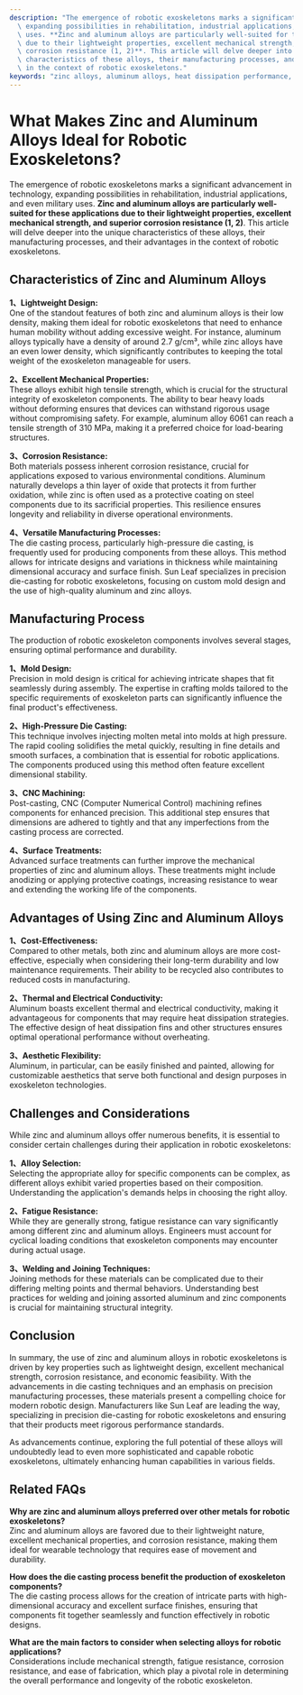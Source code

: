 ```yaml
---
description: "The emergence of robotic exoskeletons marks a significant advancement in technology,\
  \ expanding possibilities in rehabilitation, industrial applications, and even military\
  \ uses. **Zinc and aluminum alloys are particularly well-suited for these applications\
  \ due to their lightweight properties, excellent mechanical strength, and superior\
  \ corrosion resistance (1, 2)**. This article will delve deeper into the unique\
  \ characteristics of these alloys, their manufacturing processes, and their advantages\
  \ in the context of robotic exoskeletons."
keywords: "zinc alloys, aluminum alloys, heat dissipation performance, die casting process"
---
```

# What Makes Zinc and Aluminum Alloys Ideal for Robotic Exoskeletons?

The emergence of robotic exoskeletons marks a significant advancement in technology, expanding possibilities in rehabilitation, industrial applications, and even military uses. **Zinc and aluminum alloys are particularly well-suited for these applications due to their lightweight properties, excellent mechanical strength, and superior corrosion resistance (1, 2)**. This article will delve deeper into the unique characteristics of these alloys, their manufacturing processes, and their advantages in the context of robotic exoskeletons.

## Characteristics of Zinc and Aluminum Alloys

**1、Lightweight Design:**  
One of the standout features of both zinc and aluminum alloys is their low density, making them ideal for robotic exoskeletons that need to enhance human mobility without adding excessive weight. For instance, aluminum alloys typically have a density of around 2.7 g/cm³, while zinc alloys have an even lower density, which significantly contributes to keeping the total weight of the exoskeleton manageable for users.

**2、Excellent Mechanical Properties:**  
These alloys exhibit high tensile strength, which is crucial for the structural integrity of exoskeleton components. The ability to bear heavy loads without deforming ensures that devices can withstand rigorous usage without compromising safety. For example, aluminum alloy 6061 can reach a tensile strength of 310 MPa, making it a preferred choice for load-bearing structures.

**3、Corrosion Resistance:**  
Both materials possess inherent corrosion resistance, crucial for applications exposed to various environmental conditions. Aluminum naturally develops a thin layer of oxide that protects it from further oxidation, while zinc is often used as a protective coating on steel components due to its sacrificial properties. This resilience ensures longevity and reliability in diverse operational environments.

**4、Versatile Manufacturing Processes:**  
The die casting process, particularly high-pressure die casting, is frequently used for producing components from these alloys. This method allows for intricate designs and variations in thickness while maintaining dimensional accuracy and surface finish. Sun Leaf specializes in precision die-casting for robotic exoskeletons, focusing on custom mold design and the use of high-quality aluminum and zinc alloys.

## Manufacturing Process

The production of robotic exoskeleton components involves several stages, ensuring optimal performance and durability.

**1、Mold Design:**  
Precision in mold design is critical for achieving intricate shapes that fit seamlessly during assembly. The expertise in crafting molds tailored to the specific requirements of exoskeleton parts can significantly influence the final product's effectiveness.

**2、High-Pressure Die Casting:**  
This technique involves injecting molten metal into molds at high pressure. The rapid cooling solidifies the metal quickly, resulting in fine details and smooth surfaces, a combination that is essential for robotic applications. The components produced using this method often feature excellent dimensional stability.

**3、CNC Machining:**  
Post-casting, CNC (Computer Numerical Control) machining refines components for enhanced precision. This additional step ensures that dimensions are adhered to tightly and that any imperfections from the casting process are corrected.

**4、Surface Treatments:**  
Advanced surface treatments can further improve the mechanical properties of zinc and aluminum alloys. These treatments might include anodizing or applying protective coatings, increasing resistance to wear and extending the working life of the components.

## Advantages of Using Zinc and Aluminum Alloys

**1、Cost-Effectiveness:**  
Compared to other metals, both zinc and aluminum alloys are more cost-effective, especially when considering their long-term durability and low maintenance requirements. Their ability to be recycled also contributes to reduced costs in manufacturing.

**2、Thermal and Electrical Conductivity:**  
Aluminum boasts excellent thermal and electrical conductivity, making it advantageous for components that may require heat dissipation strategies. The effective design of heat dissipation fins and other structures ensures optimal operational performance without overheating.

**3、Aesthetic Flexibility:**  
Aluminum, in particular, can be easily finished and painted, allowing for customizable aesthetics that serve both functional and design purposes in exoskeleton technologies.

## Challenges and Considerations

While zinc and aluminum alloys offer numerous benefits, it is essential to consider certain challenges during their application in robotic exoskeletons:

**1、Alloy Selection:**  
Selecting the appropriate alloy for specific components can be complex, as different alloys exhibit varied properties based on their composition. Understanding the application's demands helps in choosing the right alloy.

**2、Fatigue Resistance:**  
While they are generally strong, fatigue resistance can vary significantly among different zinc and aluminum alloys. Engineers must account for cyclical loading conditions that exoskeleton components may encounter during actual usage.

**3、Welding and Joining Techniques:**  
Joining methods for these materials can be complicated due to their differing melting points and thermal behaviors. Understanding best practices for welding and joining assorted aluminum and zinc components is crucial for maintaining structural integrity.

## Conclusion

In summary, the use of zinc and aluminum alloys in robotic exoskeletons is driven by key properties such as lightweight design, excellent mechanical strength, corrosion resistance, and economic feasibility. With the advancements in die casting techniques and an emphasis on precision manufacturing processes, these materials present a compelling choice for modern robotic design. Manufacturers like Sun Leaf are leading the way, specializing in precision die-casting for robotic exoskeletons and ensuring that their products meet rigorous performance standards.

As advancements continue, exploring the full potential of these alloys will undoubtedly lead to even more sophisticated and capable robotic exoskeletons, ultimately enhancing human capabilities in various fields.

## Related FAQs

**Why are zinc and aluminum alloys preferred over other metals for robotic exoskeletons?**  
Zinc and aluminum alloys are favored due to their lightweight nature, excellent mechanical properties, and corrosion resistance, making them ideal for wearable technology that requires ease of movement and durability.

**How does the die casting process benefit the production of exoskeleton components?**  
The die casting process allows for the creation of intricate parts with high-dimensional accuracy and excellent surface finishes, ensuring that components fit together seamlessly and function effectively in robotic designs.

**What are the main factors to consider when selecting alloys for robotic applications?**  
Considerations include mechanical strength, fatigue resistance, corrosion resistance, and ease of fabrication, which play a pivotal role in determining the overall performance and longevity of the robotic exoskeleton.
